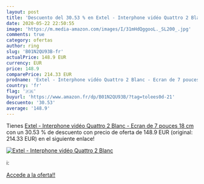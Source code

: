 ```yaml
---
layout: post
title: 'Descuento del 30.53 % en Extel - Interphone vidéo Quattro 2 Blanc'
date: 2020-05-22 22:50:55
image: 'https://m.media-amazon.com/images/I/31mHdQggooL._SL200_.jpg'
comments: true
category: ofertas
author: ring
slug: 'B01N2QU93B-fr'
actualPrice: 148.9 EUR
currency: EUR
price: 148.9
comparePrice: 214.33 EUR
prodname: 'Extel - Interphone vidéo Quattro 2 Blanc - Ecran de 7 pouces  18 cm '
country: 'fr'
flag: '🇫🇷'
buyurl: 'https://www.amazon.fr/dp/B01N2QU93B/?tag=tolees0d-21'
descuento: '30.53'
average: '148.9'
---
```


Tienes [Extel - Interphone vidéo Quattro 2 Blanc - Ecran de 7 pouces  18 cm ](https://www.amazon.fr/dp/B01N2QU93B/?tag=tolees0d-21) con un 30.53 % de descuento con precio de oferta de 148.9 EUR (original: 214.33 EUR) en el siguiente enlace!

[![Extel - Interphone vidéo Quattro 2 Blanc](https://m.media-amazon.com/images/I/31mHdQggooL._SL200_.jpg)](https://www.amazon.fr/dp/B01N2QU93B/?tag=tolees0d-21)

ℹ️:


[Accede a la oferta!!](https://www.amazon.fr/dp/B01N2QU93B/?tag=tolees0d-21)
